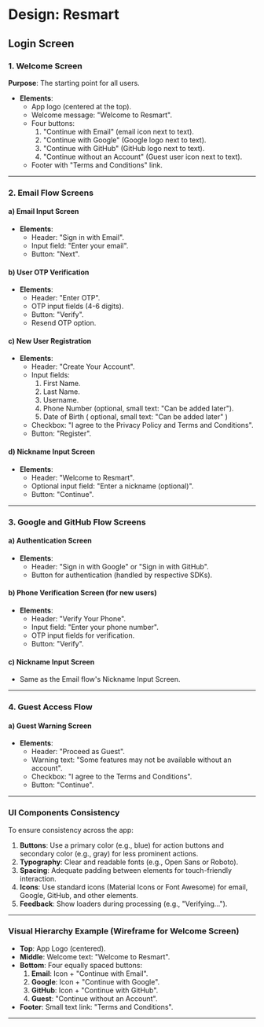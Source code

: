 # **Design: Resmart**

## **Login Screen**

### **1. Welcome Screen**
**Purpose**: The starting point for all users.
- **Elements**:
  - App logo (centered at the top).
  - Welcome message: "Welcome to Resmart".
  - Four buttons:
    1. "Continue with Email" (email icon next to text).
    2. "Continue with Google" (Google logo next to text).
    3. "Continue with GitHub" (GitHub logo next to text).
    4. "Continue without an Account" (Guest user icon next to text).
  - Footer with "Terms and Conditions" link.

---

### **2. Email Flow Screens**

#### a) **Email Input Screen**
- **Elements**:
  - Header: "Sign in with Email".
  - Input field: "Enter your email".
  - Button: "Next".

#### b) **User OTP Verification**
- **Elements**:
  - Header: "Enter OTP".
  - OTP input fields (4-6 digits).
  - Button: "Verify".
  - Resend OTP option.

#### c) **New User Registration**
- **Elements**:
  - Header: "Create Your Account".
  - Input fields:
    1. First Name.
    2. Last Name.
    3. Username.
    4.  Phone Number (optional, small text: "Can be added later").
    5. Date of Birth ( optional,  small text: "Can be added later" )
  - Checkbox: "I agree to the Privacy Policy and Terms and Conditions".
  - Button: "Register".

#### d) **Nickname Input Screen**
- **Elements**:
  - Header: "Welcome to Resmart".
  - Optional input field: "Enter a nickname (optional)".
  - Button: "Continue".

---

### **3. Google and GitHub Flow Screens**

#### a) **Authentication Screen**
- **Elements**:
  - Header: "Sign in with Google" or "Sign in with GitHub".
  - Button for authentication (handled by respective SDKs).

#### b) **Phone Verification Screen** (for new users)
- **Elements**:
  - Header: "Verify Your Phone".
  - Input field: "Enter your phone number".
  - OTP input fields for verification.
  - Button: "Verify".

#### c) **Nickname Input Screen**
- Same as the Email flow's Nickname Input Screen.

---

### **4. Guest Access Flow**

#### a) **Guest Warning Screen**
- **Elements**:
  - Header: "Proceed as Guest".
  - Warning text: "Some features may not be available without an account".
  - Checkbox: "I agree to the Terms and Conditions".
  - Button: "Continue".

---

### **UI Components Consistency**
To ensure consistency across the app:
1. **Buttons**: Use a primary color (e.g., blue) for action buttons and secondary color (e.g., gray) for less prominent actions.
2. **Typography**: Clear and readable fonts (e.g., Open Sans or Roboto).
3. **Spacing**: Adequate padding between elements for touch-friendly interaction.
4. **Icons**: Use standard icons (Material Icons or Font Awesome) for email, Google, GitHub, and other elements.
5. **Feedback**: Show loaders during processing (e.g., "Verifying...").

---

### **Visual Hierarchy Example (Wireframe for Welcome Screen)**

- **Top**: App Logo (centered).
- **Middle**: Welcome text: "Welcome to Resmart".
- **Bottom**: Four equally spaced buttons:
  1. **Email**: Icon + "Continue with Email".
  2. **Google**: Icon + "Continue with Google".
  3. **GitHub**: Icon + "Continue with GitHub".
  4. **Guest**: "Continue without an Account".
- **Footer**: Small text link: "Terms and Conditions".

---
